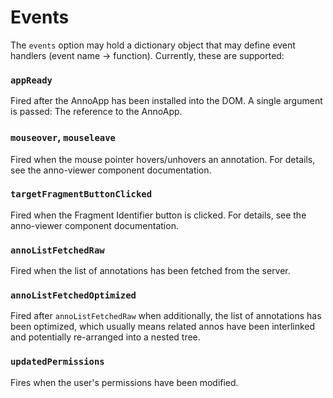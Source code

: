 ﻿
Events
======

The `events` option may hold a dictionary object that may define event
handlers (event name &rarr; function). Currently, these are supported:

### `appReady`
Fired after the AnnoApp has been installed into the DOM.
A single argument is passed: The reference to the AnnoApp.

### `mouseover`, `mouseleave`
Fired when the mouse pointer hovers/unhovers an annotation.
For details, see the anno-viewer component documentation.

### `targetFragmentButtonClicked`
Fired when the Fragment Identifier button is clicked.
For details, see the anno-viewer component documentation.

### `annoListFetchedRaw`
Fired when the list of annotations has been fetched from the server.

### `annoListFetchedOptimized`
Fired after `annoListFetchedRaw` when additionally, the list of annotations
has been optimized, which usually means related annos have been interlinked
and potentially re-arranged into a nested tree.

### `updatedPermissions`
Fires when the user's permissions have been modified.


